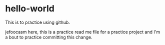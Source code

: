 # hello-world
This is to practice using github. 

jefoocasm here, this is a practice read me file for a practice project and I'm a bout to practice committing this change.
